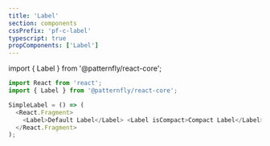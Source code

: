 ```yaml
---
title: 'Label'
section: components
cssPrefix: 'pf-c-label'
typescript: true
propComponents: ['Label']
---
```


import { Label } from '@patternfly/react-core';

```js title=Simple-label
import React from 'react';
import { Label } from '@patternfly/react-core';

SimpleLabel = () => (
  <React.Fragment>
    <Label>Default Label</Label> <Label isCompact>Compact Label</Label>
  </React.Fragment>
);
```
